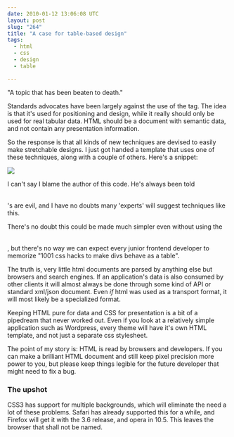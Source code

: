```yaml
---
date: 2010-01-12 13:06:08 UTC
layout: post
slug: "264"
title: "A case for table-based design"
tags:
  - html
  - css
  - design
  - table

---
```

<p>"A topic that has been beaten to death."</p>

<p>Standards advocates have been largely against the use of the <table> tag. The idea is that it's used for positioning and design, while it really should only be used for real tabular data. HTML should be a document with semantic data, and not contain any presentation information.</p>

<p>So the response is that all kinds of new techniques are devised to easily make stretchable designs. I just got handed a template that uses one of these techniques, along with a couple of others. Here's a snippet:</p>

<p><img src="http://evertpot.com/resources/images/posts/crazycss.jpg" /></p>

<p>I can't say I blame the author of this code. He's always been told <table>'s are evil, and I have no doubts many 'experts' will suggest techniques like this.</p>

<p>There's no doubt this could be made much simpler even without using the <table>, but there's no way we can expect every junior frontend developer to memorize "1001 css hacks to make divs behave as a table".</p>

<p>The truth is, very little html documents are parsed by anything else but browsers and search engines. If an application's data is also consumed by other clients it will almost always be done through some kind of API or standard xml/json document. Even <i>if</i> html was used as a transport format, it will most likely be a specialized format.</p>

<p>Keeping HTML pure for data and CSS for presentation is a bit of a pipedream that never worked out. Even if you look at a relatively simple application such as Wordpress, every theme will have it's own HTML template, and not just a separate css stylesheet.</p>

<p>The point of my story is: HTML is read by browsers and developers. If you can make a brilliant HTML document and still keep pixel precision more power to you, but please keep things legible for the future developer that might need to fix a bug.</p>

<h3>The upshot</h3>

<p>CSS3 has support for multiple backgrounds, which will eliminate the need a lot of these problems. Safari has already supported this for a while, and Firefox will get it with the 3.6 release, and opera in 10.5. This leaves the browser that shall not be named.</p>
